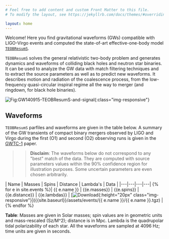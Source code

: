 ```yaml
---
# Feel free to add content and custom Front Matter to this file.
# To modify the layout, see https://jekyllrb.com/docs/themes/#overriding-theme-defaults

layout: home
---
```


Welcome! Here you find gravitational waveforms (GWs) compatible with
LIGO-Virgo events and computed the state-of-art effective-one-body
model [`TEOBResumS`]({{site.baseurl}}/about/). 

`TEOBResumS` solves the general relativistic two-body problem and
generates dynamics and waveforms of colliding black holes and neutron
star binaries. It can be used to analyze the GW data with match
filtering techniques and to extract the source parameters as well as
to predict new waveforms. 
It describes motion and radiation of the coalescence process, from the
low-frequency quasi-circular inspiral regime all the way to merger
(and ringdown, for black hole binaries). 

![Fig:GW140915-TEOBResumS-and-signal](TODO){:class="img-responsive"}

## Waveforms

`TEOBResumS` parfiles and waveforms are given in the table below. A summary of the GW transients of compact binary mergers observed by LIGO and Virgo during the first (O1) and second (O2) observing runs is given in the [GWTC-1](https://inspirehep.net/record/1706018) paper.

> > **Disclaim**: The waveforms below do not correspond to any "best" match of the data. They are computed with source parameters values within the 90% confidence region for illustration purposes. Some uncertain parameters are even chosen arbitrarily. 


| Name | Masses | Spins | Distance | Lambda's | Data |
|---|---|---|---|
{% for e in site.events %}| {{ e.name }} | {{e.masses}} | {{e.spins}} | {{e.distance}} | {{e.lambdas}} | [![Download]({{site.baseurl}}/assets/images/download-from-cloud.png){:height="20px" class="img-responsive"}]({{site.baseurl}}/assets/events/{{ e.name }}/{{ e.name }}.tgz) |
{% endfor %}

**Table**: Masses are given in Solar masses; spin values are in geometric units and mass-rescaled (Sz/M^2); distance is in Mpc. Lambda is the quadrupolar tidal polarizability of each star. All the waveforms are sampled at 4096 Hz; time units are given in seconds. 

